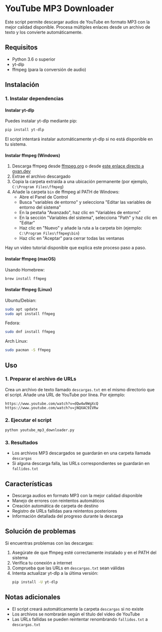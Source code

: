 # YouTube MP3 Downloader

Este script permite descargar audios de YouTube en formato MP3 con la mejor calidad disponible. Procesa múltiples enlaces desde un archivo de texto y los convierte automáticamente.

## Requisitos

- Python 3.6 o superior
- yt-dlp
- ffmpeg (para la conversión de audio)

## Instalación

### 1. Instalar dependencias

#### Instalar yt-dlp

Puedes instalar yt-dlp mediante pip:

```bash
pip install yt-dlp
```

El script intentará instalar automáticamente yt-dlp si no está disponible en tu sistema.

#### Instalar ffmpeg (Windows)

1. Descarga ffmpeg desde [ffmpeg.org](https://ffmpeg.org/download.html) o desde [este enlace directo a gyan.dev](https://www.gyan.dev/ffmpeg/builds/ffmpeg-git-full.7z)
2. Extrae el archivo descargado
3. Copia la carpeta extraída a una ubicación permanente (por ejemplo, `C:\Program Files\ffmpeg`)
4. Añade la carpeta `bin` de ffmpeg al PATH de Windows:
   - Abre el Panel de Control
   - Busca "variables de entorno" y selecciona "Editar las variables de entorno del sistema"
   - En la pestaña "Avanzado", haz clic en "Variables de entorno"
   - En la sección "Variables del sistema", selecciona "Path" y haz clic en "Editar"
   - Haz clic en "Nuevo" y añade la ruta a la carpeta bin (ejemplo: `C:\Program Files\ffmpeg\bin`)
   - Haz clic en "Aceptar" para cerrar todas las ventanas

Hay un video tutorial disponible que explica este proceso paso a paso.

#### Instalar ffmpeg (macOS)

Usando Homebrew:

```bash
brew install ffmpeg
```

#### Instalar ffmpeg (Linux)

Ubuntu/Debian:
```bash
sudo apt update
sudo apt install ffmpeg
```

Fedora:
```bash
sudo dnf install ffmpeg
```

Arch Linux:
```bash
sudo pacman -S ffmpeg
```

## Uso

### 1. Preparar el archivo de URLs

Crea un archivo de texto llamado `descargas.txt` en el mismo directorio que el script. Añade una URL de YouTube por línea. Por ejemplo:

```
https://www.youtube.com/watch?v=dQw4w9WgXcQ
https://www.youtube.com/watch?v=jNQXAC9IVRw
```

### 2. Ejecutar el script

```bash
python youtube_mp3_downloader.py
```

### 3. Resultados

- Los archivos MP3 descargados se guardarán en una carpeta llamada `descargas`
- Si alguna descarga falla, las URLs correspondientes se guardarán en `fallidos.txt`

## Características

- Descarga audios en formato MP3 con la mejor calidad disponible
- Manejo de errores con reintentos automáticos
- Creación automática de carpeta de destino
- Registro de URLs fallidas para reintentos posteriores
- Información detallada del progreso durante la descarga

## Solución de problemas

Si encuentras problemas con las descargas:

1. Asegúrate de que ffmpeg esté correctamente instalado y en el PATH del sistema
2. Verifica tu conexión a internet
3. Comprueba que las URLs en `descargas.txt` sean válidas
4. Intenta actualizar yt-dlp a la última versión:
   ```bash
   pip install -U yt-dlp
   ```

## Notas adicionales

- El script creará automáticamente la carpeta `descargas` si no existe
- Los archivos se nombrarán según el título del video de YouTube
- Las URLs fallidas se pueden reintentar renombrando `fallidos.txt` a `descargas.txt`
